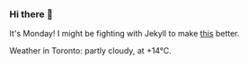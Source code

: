 ### Hi there :wave:

It's Monday! I might be fighting with Jekyll to make [this](https://swissclubto.github.io) better.

Weather in Toronto: partly cloudy, at +14°C.
